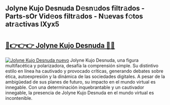 ## Jolyne Kujo Desnuda D𝚎sn𝚞dos filtr𝚊dos - Parts-sOr Vid𝚎os filtr𝚊dos - N𝚞evas f𝚘tos atr𝚊ctivas lXyx5

# <h2><a href="http://mb6ccsh.tromn.icu/?c=Jolyne+Kujo+Desnuda">🔗👉👉👉 Jolyne Kujo Desnuda 🔗🔗</a></h2>

[![Jolyne Kujo Desnuda nuevo](https://i.imgur.com/pEAQMta.gif)](http://mb6ccsh.tromn.icu/?c=Jolyne+Kujo+Desnuda)
Jolyne Kujo Desnuda, una figura multifacética y polarizadora, desafía la comprensión simple. Su distintivo estilo en línea ha cautivado y provocado críticas, generando debates sobre ética, autoexpresión y la dinámica de las sociedades digitales. A pesar de la ambigüedad de sus planes de futuro, su impacto en el mundo virtual es innegable. Con una determinación inquebrantable y un cautivador innegable, la presencia de Jolyne Kujo Desnuda en el mundo virtual es incontenible.
